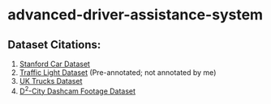 # advanced-driver-assistance-system

## Dataset Citations:
1. [Stanford Car Dataset](https://www.kaggle.com/datasets/jessicali9530/stanford-cars-dataset)
2. [Traffic Light Dataset](https://github.com/Thinklab-SJTU/S2TLD?tab=readme-ov-file) (Pre-annotated; not annotated by me)
3. [UK Trucks Dataset](https://www.kaggle.com/datasets/bignosethethird/uk-truck-brands-dataset?select=UKTrucksDataset.1005)
4. [D<sup>2</sup>-City Dashcam Footage Dataset](https://www.scidb.cn/en/detail?dataSetId=804399692560465920)
